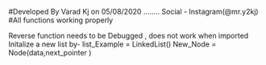 #Developed By Varad Kj on 05/08/2020    ........ Social - Instagram(@mr.y2kj)
#All functions working properly

Reverse function needs to be Debugged , does not work when imported
Initalize a new list by-
             list_Example = LinkedList()
             New_Node = Node(data,next_pointer )
  
